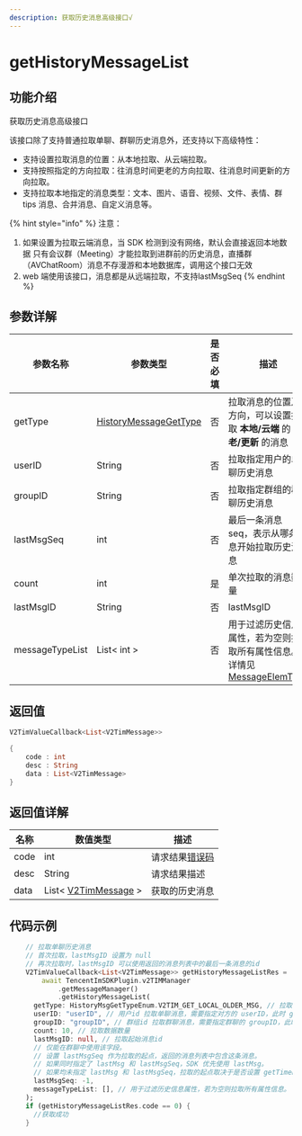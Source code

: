 ```yaml
---
description: 获取历史消息高级接口√
---
```


# getHistoryMessageList

## 功能介绍

获取历史消息高级接口

该接口除了支持普通拉取单聊、群聊历史消息外，还支持以下高级特性：

* 支持设置拉取消息的位置：从本地拉取、从云端拉取。
* 支持按照指定的方向拉取：往消息时间更老的方向拉取、往消息时间更新的方向拉取。
* 支持拉取本地指定的消息类型：文本、图片、语音、视频、文件、表情、群 tips 消息、合并消息、自定义消息等。

{% hint style="info" %}
注意：

1. 如果设置为拉取云端消息，当 SDK 检测到没有网络，默认会直接返回本地数据 只有会议群（Meeting）才能拉取到进群前的历史消息，直播群（AVChatRoom）消息不存漫游和本地数据库，调用这个接口无效
2. web 端使用该接口，消息都是从远端拉取，不支持lastMsgSeq
{% endhint %}

## 参数详解

| 参数名称            | 参数类型                                                       | 是否必填 | 描述                                          |
| --------------- | ---------------------------------------------------------- | ---- | ------------------------------------------- |
| getType         | [HistoryMessageGetType](../enums/historymsggettypeenum.md) | 否    | 拉取消息的位置及方向，可以设置拉取 **本地/云端** 的 **更老/更新** 的消息 |
| userID          | String                                                     | 否    | 拉取指定用户的单聊历史消息                               |
| groupID         | String                                                     | 否    | 拉取指定群组的群聊历史消息                               |
| lastMsgSeq      | int                                                        | 否    | 最后一条消息 seq，表示从哪条消息开始拉取历史消息                  |
| count           | int                                                        | 是    | 单次拉取的消息数量                                   |
| lastMsgID       | String                                                     | 否    | lastMsgID                                   |
| messageTypeList | List< int >                                                 | 否    | 用于过滤历史信息属性，若为空则拉取所有属性信息。详情见[MessageElemType](../enums/messageelemtype.md)                    |

## 返回值

```dart
V2TimValueCallback<List<V2TimMessage>>

{
    code : int
    desc : String
    data : List<V2TimMessage>
}
```

## 返回值详解

| 名称   | 数值类型                                                             | 描述                                                             |
| ---- | ---------------------------------------------------------------- | -------------------------------------------------------------- |
| code | int                                                              | 请求结果[错误码](https://cloud.tencent.com/document/product/269/1671) |
| desc | String                                                           | 请求结果描述                                                         |
| data | List< [V2TimMessage](../guan-jian-lei/message/v2timmessage.md) > | 获取的历史消息                                                        |

## 代码示例  &#x20;

```dart
    // 拉取单聊历史消息
    // 首次拉取，lastMsgID 设置为 null
    // 再次拉取时，lastMsgID 可以使用返回的消息列表中的最后一条消息的id
    V2TimValueCallback<List<V2TimMessage>> getHistoryMessageListRes =
        await TencentImSDKPlugin.v2TIMManager
            .getMessageManager()
            .getHistoryMessageList(
      getType: HistoryMsgGetTypeEnum.V2TIM_GET_LOCAL_OLDER_MSG, // 拉取消息的位置及方向
      userID: "userID", // 用户id 拉取单聊消息，需要指定对方的 userID，此时 groupID 传空即可。
      groupID: "groupID", // 群组id 拉取群聊消息，需要指定群聊的 groupID，此时 userID 传空即可。
      count: 10, // 拉取数据数量
      lastMsgID: null, // 拉取起始消息id
      // 仅能在群聊中使用该字段。
      // 设置 lastMsgSeq 作为拉取的起点，返回的消息列表中包含这条消息。
      // 如果同时指定了 lastMsg 和 lastMsgSeq，SDK 优先使用 lastMsg。
      // 如果均未指定 lastMsg 和 lastMsgSeq，拉取的起点取决于是否设置 getTimeBegin。设置了，则使用设置的范围作为起点；未设置，则使用最新消息作为起点。
      lastMsgSeq: -1,
      messageTypeList: [], // 用于过滤历史信息属性，若为空则拉取所有属性信息。
    );
    if (getHistoryMessageListRes.code == 0) {
      //获取成功
    }
```
